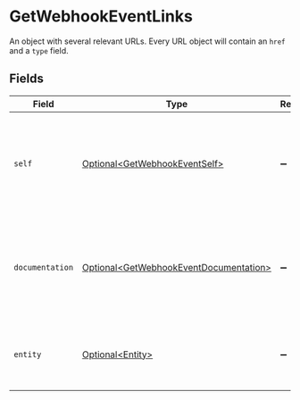 # GetWebhookEventLinks

An object with several relevant URLs. Every URL object will contain an `href` and a `type` field.


## Fields

| Field                                                                                              | Type                                                                                               | Required                                                                                           | Description                                                                                        |
| -------------------------------------------------------------------------------------------------- | -------------------------------------------------------------------------------------------------- | -------------------------------------------------------------------------------------------------- | -------------------------------------------------------------------------------------------------- |
| `self`                                                                                             | [Optional\<GetWebhookEventSelf>](../../models/operations/GetWebhookEventSelf.md)                   | :heavy_minus_sign:                                                                                 | In v2 endpoints, URLs are commonly represented as objects with an `href` and `type` field.         |
| `documentation`                                                                                    | [Optional\<GetWebhookEventDocumentation>](../../models/operations/GetWebhookEventDocumentation.md) | :heavy_minus_sign:                                                                                 | In v2 endpoints, URLs are commonly represented as objects with an `href` and `type` field.         |
| `entity`                                                                                           | [Optional\<Entity>](../../models/operations/Entity.md)                                             | :heavy_minus_sign:                                                                                 | The API resource URL of the entity that this event belongs to.                                     |